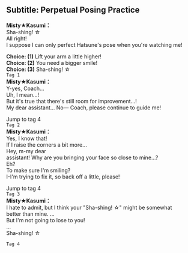 # 

  
## Subtitle: Perpetual Posing Practice
  
**Misty★Kasumi：**  
Sha-shing! ☆  
All right!  
I suppose I can only perfect Hatsune's pose when you're watching me!  
  
**Choice: (1)**  Lift your arm a little higher!  
**Choice: (2)**  You need a bigger smile!  
**Choice: (3)**  Sha-shing! ☆  
`Tag 1`  
**Misty★Kasumi：**  
Y-yes, Coach...  
Uh, I mean...!  
But it's true that there's still room for improvement...!  
My dear assistant... No— Coach, please continue to guide me!  
  
Jump to tag 4  
`Tag 2`  
**Misty★Kasumi：**  
Yes, I know that!  
If I raise the corners a bit more...  
Hey, m-my dear  
assistant! Why are you bringing your face so close to mine...?  
Eh?  
To make sure I'm smiling?  
I-I'm trying to fix it, so back off a little, please!  
  
Jump to tag 4  
`Tag 3`  
**Misty★Kasumi：**  
I hate to admit, but I think your \"Sha-shing! ☆\" might be somewhat  
better than mine. ...  
But I'm not going to lose to you!  
...  
Sha-shing! ☆  
  
`Tag 4`  
